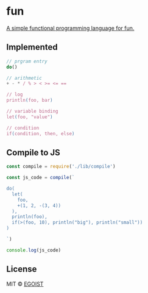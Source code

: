 # fun

[A simple functional programming language for fun.](http://eloquentjavascript.net/11_language.html)

## Implemented

```js
// prgram entry
do()

// arithmetic
+ - * / % > < >= <= ==

// log
println(foo, bar)

// variable binding
let(foo, "value")

// condition
if(condition, then, else)
```

## Compile to JS

```js
const compile = require('./lib/compile')

const js_code = compile(`

do(
  let(
    foo,
    +(1, 2, -(3, 4))
  ),
  println(foo),
  if(>(foo, 10), println("big"), println("small"))
)

`)

console.log(js_code)
```

## License

MIT &copy; [EGOIST](https://github.com/egoist)
